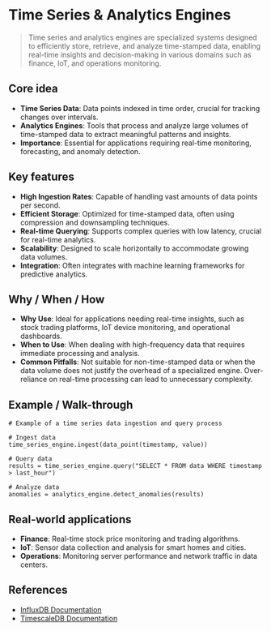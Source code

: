 # Time Series & Analytics Engines

> Time series and analytics engines are specialized systems designed to efficiently store, retrieve, and analyze time-stamped data, enabling real-time insights and decision-making in various domains such as finance, IoT, and operations monitoring.

## Core idea
- **Time Series Data**: Data points indexed in time order, crucial for tracking changes over intervals.
- **Analytics Engines**: Tools that process and analyze large volumes of time-stamped data to extract meaningful patterns and insights.
- **Importance**: Essential for applications requiring real-time monitoring, forecasting, and anomaly detection.

## Key features
- **High Ingestion Rates**: Capable of handling vast amounts of data points per second.
- **Efficient Storage**: Optimized for time-stamped data, often using compression and downsampling techniques.
- **Real-time Querying**: Supports complex queries with low latency, crucial for real-time analytics.
- **Scalability**: Designed to scale horizontally to accommodate growing data volumes.
- **Integration**: Often integrates with machine learning frameworks for predictive analytics.

## Why / When / How
- **Why Use**: Ideal for applications needing real-time insights, such as stock trading platforms, IoT device monitoring, and operational dashboards.
- **When to Use**: When dealing with high-frequency data that requires immediate processing and analysis.
- **Common Pitfalls**: Not suitable for non-time-stamped data or when the data volume does not justify the overhead of a specialized engine. Over-reliance on real-time processing can lead to unnecessary complexity.

## Example / Walk-through
```pseudo
# Example of a time series data ingestion and query process

# Ingest data
time_series_engine.ingest(data_point(timestamp, value))

# Query data
results = time_series_engine.query("SELECT * FROM data WHERE timestamp > last_hour")

# Analyze data
anomalies = analytics_engine.detect_anomalies(results)
```

## Real-world applications
- **Finance**: Real-time stock price monitoring and trading algorithms.
- **IoT**: Sensor data collection and analysis for smart homes and cities.
- **Operations**: Monitoring server performance and network traffic in data centers.

## References
- [InfluxDB Documentation](https://docs.influxdata.com/influxdb/)
- [TimescaleDB Documentation](https://docs.timescale.com/timescaledb/latest/)